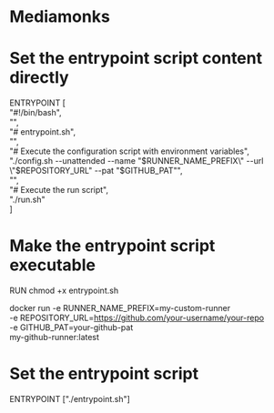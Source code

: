 # Mediamonks



# Set the entrypoint script content directly
ENTRYPOINT [ \
    "#!/bin/bash", \
    "", \
    "# entrypoint.sh", \
    "", \
    "# Execute the configuration script with environment variables", \
    "./config.sh --unattended --name \"$RUNNER_NAME_PREFIX\" --url \"$REPOSITORY_URL\" --pat \"$GITHUB_PAT\"", \
    "", \
    "# Execute the run script", \
    "./run.sh" \
]


# Make the entrypoint script executable
RUN chmod +x entrypoint.sh


docker run -e RUNNER_NAME_PREFIX=my-custom-runner \
           -e REPOSITORY_URL=https://github.com/your-username/your-repo \
           -e GITHUB_PAT=your-github-pat \
           my-github-runner:latest


# Set the entrypoint script
ENTRYPOINT ["./entrypoint.sh"]
